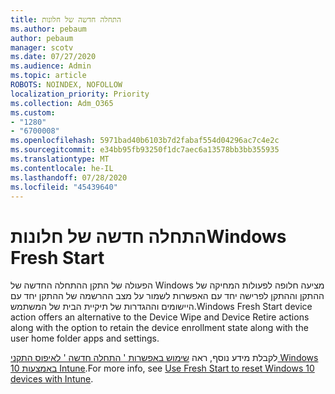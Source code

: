 ```yaml
---
title: התחלה חדשה של חלונות
ms.author: pebaum
author: pebaum
manager: scotv
ms.date: 07/27/2020
ms.audience: Admin
ms.topic: article
ROBOTS: NOINDEX, NOFOLLOW
localization_priority: Priority
ms.collection: Adm_O365
ms.custom:
- "1280"
- "6700008"
ms.openlocfilehash: 5971bad40b6103b7d2fabaf554d04296ac7c4e2c
ms.sourcegitcommit: e34bb95fb93250f1dc7aec6a13578bb3bb355935
ms.translationtype: MT
ms.contentlocale: he-IL
ms.lasthandoff: 07/28/2020
ms.locfileid: "45439640"
---
```

# <a name="windows-fresh-start"></a><span data-ttu-id="0165b-102">התחלה חדשה של חלונות</span><span class="sxs-lookup"><span data-stu-id="0165b-102">Windows Fresh Start</span></span>

<span data-ttu-id="0165b-103">הפעולה של התקן ההתחלה החדשה של Windows מציעה חלופה לפעולות המחיקה של ההתקן וההתקן לפרישה יחד עם האפשרות לשמור על מצב ההרשמה של ההתקן יחד עם היישומים וההגדרות של תיקיית הבית של המשתמש.</span><span class="sxs-lookup"><span data-stu-id="0165b-103">Windows Fresh Start device action offers an alternative to the Device Wipe and Device Retire actions along with the option to retain the device enrollment state along with the user home folder apps and settings.</span></span>

<span data-ttu-id="0165b-104">לקבלת מידע נוסף, ראה [שימוש באפשרות ' התחלה חדשה ' לאיפוס התקני Windows 10 באמצעות Intune](https://docs.microsoft.com/intune/device-fresh-start).</span><span class="sxs-lookup"><span data-stu-id="0165b-104">For more info, see [Use Fresh Start to reset Windows 10 devices with Intune](https://docs.microsoft.com/intune/device-fresh-start).</span></span>